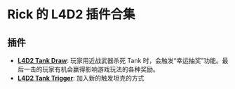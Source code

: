 # Rick 的 L4D2 插件合集

## 插件

- **[L4D2 Tank Draw](/l4d2_tank_draw)**: 玩家用近战武器杀死 Tank 时，会触发“幸运抽奖”功能。最后一击的玩家有机会赢得影响游戏玩法的各种奖励。
- **[L4D2 Tank Trigger](/l4d2_tank_trigger)**: 加入新的触发坦克的方式
